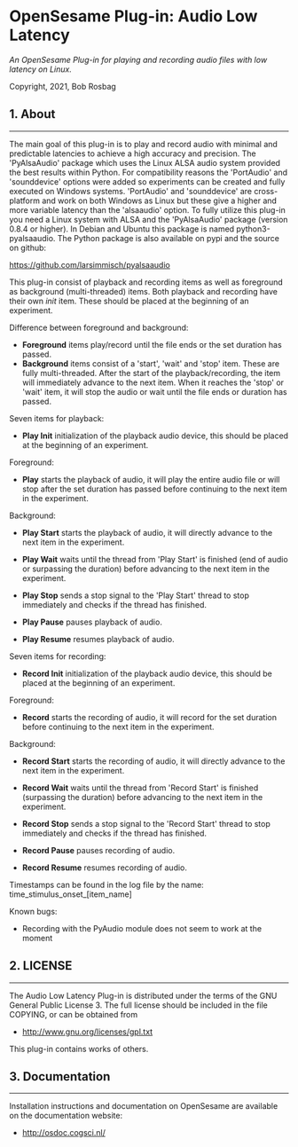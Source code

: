 OpenSesame Plug-in: Audio Low Latency
==========

*An OpenSesame Plug-in for playing and recording audio files with low latency on Linux.*  

Copyright, 2021, Bob Rosbag


## 1. About
--------

The main goal of this plug-in is to play and record audio with minimal and predictable latencies to achieve a high accuracy and precision. The 'PyAlsaAudio' package which uses the Linux ALSA audio system provided the best results within Python. 
For compatibility reasons the 'PortAudio' and 'sounddevice' options were added so experiments can be created and fully executed on Windows systems. 'PortAudio' and 'sounddevice' are cross-platform and work on both Windows as Linux but these give a higher and more variable latency than the 'alsaaudio' option.
To fully utilize this plug-in you need a Linux system with ALSA and the 'PyAlsaAudio' package (version 0.8.4 or higher). In Debian and Ubuntu this package is named python3-pyalsaaudio. The Python package is also available on pypi and the source on github:

https://github.com/larsimmisch/pyalsaaudio


This plug-in consist of playback and recording items as well as foreground as background (multi-threaded) items.
Both playback and recording have their own *init* item. These should be placed at the beginning of an experiment.


Difference between foreground and background:

- **Foreground** items play/record until the file ends or the set duration has passed. 
- **Background** items consist of a 'start', 'wait' and 'stop' item. These are fully multi-threaded. After the start of the playback/recording, the item will immediately advance to the next item. When it reaches the 'stop' or 'wait' item, it will stop the audio or wait until the file ends or duration has passed.


Seven items for playback:

- **Play Init** initialization of the playback audio device, this should be placed at the beginning of an experiment.

Foreground:
- **Play** starts the playback of audio, it will play the entire audio file or will stop after the set duration has passed before continuing to the next item in the experiment.

Background:
- **Play Start** starts the playback of audio, it will directly advance to the next item in the experiment.
- **Play Wait** waits until the thread from 'Play Start' is finished (end of audio or surpassing the duration) before advancing to the next item in the experiment.
- **Play Stop** sends a stop signal to the 'Play Start' thread to stop immediately and checks if the thread has finished.

- **Play Pause** pauses playback of audio.
- **Play Resume** resumes playback of audio.


Seven items for recording:

- **Record Init** initialization of the playback audio device, this should be placed at the beginning of an experiment.

Foreground:
- **Record** starts the recording of audio, it will record for the set duration before continuing to the next item in the experiment.

Background:
- **Record Start** starts the recording of audio, it will directly advance to the next item in the experiment.
- **Record Wait** waits until the thread from 'Record Start' is finished (surpassing the duration) before advancing to the next item in the experiment.
- **Record Stop** sends a stop signal to the 'Record Start' thread to stop immediately and checks if the thread has finished.

- **Record Pause** pauses recording of audio.
- **Record Resume** resumes recording of audio.


Timestamps can be found in the log file by the name: time_stimulus_onset_[item_name]


Known bugs:

- Recording with the PyAudio module does not seem to work at the moment



## 2. LICENSE
----------

The Audio Low Latency Plug-in is distributed under the terms of the GNU General Public License 3.
The full license should be included in the file COPYING, or can be obtained from

- <http://www.gnu.org/licenses/gpl.txt>

This plug-in contains works of others. 


## 3. Documentation
----------------

Installation instructions and documentation on OpenSesame are available on the documentation website:

- <http://osdoc.cogsci.nl/>
